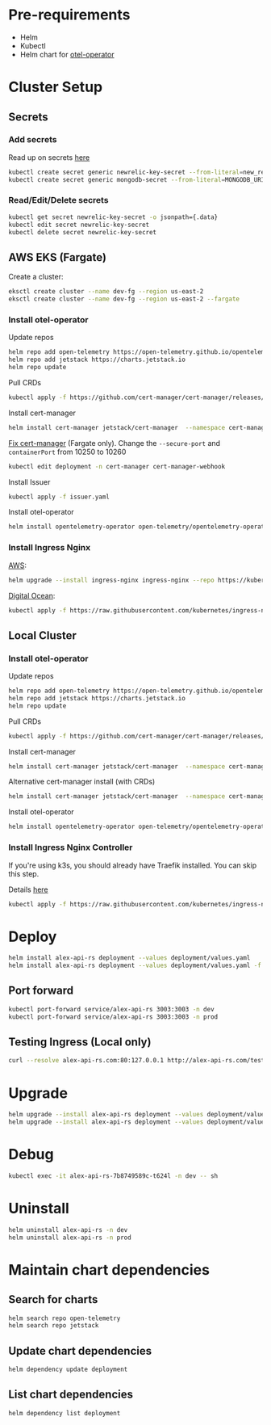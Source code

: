 # Pre-requirements
- Helm
- Kubectl
- Helm chart for [otel-operator](https://github.com/open-telemetry/opentelemetry-helm-charts/blob/main/charts/opentelemetry-operator/README.md)

# Cluster Setup

## Secrets

### Add secrets
Read up on secrets [here](https://kubernetes.io/docs/concepts/configuration/secret/)

```bash
kubectl create secret generic newrelic-key-secret --from-literal=new_relic_license_key=XXXX
kubectl create secret generic mongodb-secret --from-literal=MONGODB_URI=XXXX -n dev
```

### Read/Edit/Delete secrets
```bash
kubectl get secret newrelic-key-secret -o jsonpath={.data}
kubectl edit secret newrelic-key-secret
kubectl delete secret newrelic-key-secret
```


## AWS EKS (Fargate)

Create a cluster:
```bash
eksctl create cluster --name dev-fg --region us-east-2
eksctl create cluster --name dev-fg --region us-east-2 --fargate

```

### Install otel-operator

Update repos
```bash
helm repo add open-telemetry https://open-telemetry.github.io/opentelemetry-helm-charts
helm repo add jetstack https://charts.jetstack.io
helm repo update
```

Pull CRDs
```bash
kubectl apply -f https://github.com/cert-manager/cert-manager/releases/download/v1.13.1/cert-manager.crds.yaml
```

Install cert-manager
```bash
helm install cert-manager jetstack/cert-manager  --namespace cert-manager --create-namespace --version v1.13.1
```

[Fix cert-manager](https://github.com/cert-manager/cert-manager/issues/3237#issuecomment-827523656) (Fargate only).
Change the `--secure-port` and `containerPort` from 10250 to 10260
```bash
kubectl edit deployment -n cert-manager cert-manager-webhook
```

Install Issuer
```bash
kubectl apply -f issuer.yaml
```

Install otel-operator
```bash
helm install opentelemetry-operator open-telemetry/opentelemetry-operator
```


### Install Ingress Nginx

[AWS](https://kubernetes.github.io/ingress-nginx/deploy/#aws):
```bash
helm upgrade --install ingress-nginx ingress-nginx --repo https://kubernetes.github.io/ingress-nginx --namespace ingress-nginx --create-namespace
```

[Digital Ocean](https://kubernetes.github.io/ingress-nginx/deploy/#digital-ocean):
```bash
kubectl apply -f https://raw.githubusercontent.com/kubernetes/ingress-nginx/controller-v1.8.2/deploy/static/provider/do/deploy.yaml
```


## Local Cluster

### Install otel-operator

Update repos
```bash
helm repo add open-telemetry https://open-telemetry.github.io/opentelemetry-helm-charts
helm repo add jetstack https://charts.jetstack.io
helm repo update
```

Pull CRDs
```bash
kubectl apply -f https://github.com/cert-manager/cert-manager/releases/download/v1.13.1/cert-manager.crds.yaml
```

Install cert-manager
```bash
helm install cert-manager jetstack/cert-manager  --namespace cert-manager --create-namespace --version v1.13.1
```

Alternative cert-manager install (with CRDs)
```bash
helm install cert-manager jetstack/cert-manager  --namespace cert-manager --create-namespace --version v1.13.1 --set installCRDs=true
```

Install otel-operator

```bash
helm install opentelemetry-operator open-telemetry/opentelemetry-operator
```

### Install Ingress Nginx Controller

If you're using k3s, you should already have Traefik installed. You can skip this step.

Details [here](https://kubernetes.github.io/ingress-nginx/deploy/#bare-metal-clusters)
```bash
kubectl apply -f https://raw.githubusercontent.com/kubernetes/ingress-nginx/controller-v1.8.2/deploy/static/provider/baremetal/deploy.yaml
```

# Deploy
```bash
helm install alex-api-rs deployment --values deployment/values.yaml
helm install alex-api-rs deployment --values deployment/values.yaml -f deployment/prod-values.yaml
```

## Port forward
```bash
kubectl port-forward service/alex-api-rs 3003:3003 -n dev
kubectl port-forward service/alex-api-rs 3003:3003 -n prod
```

## Testing Ingress (Local only)
```bash
curl --resolve alex-api-rs.com:80:127.0.0.1 http://alex-api-rs.com/test
```

# Upgrade
```bash
helm upgrade --install alex-api-rs deployment --values deployment/values.yaml -n dev
helm upgrade --install alex-api-rs deployment --values deployment/values.yaml -f deployment/prod-values.yaml -n prod
```

# Debug
```bash
kubectl exec -it alex-api-rs-7b8749589c-t624l -n dev -- sh
```

# Uninstall
```bash
helm uninstall alex-api-rs -n dev
helm uninstall alex-api-rs -n prod
```

# Maintain chart dependencies

## Search for charts
```bash
helm search repo open-telemetry
helm search repo jetstack
```

## Update chart dependencies
```bash
helm dependency update deployment
```

## List chart dependencies
```bash
helm dependency list deployment
```